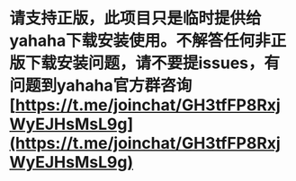 # 请支持正版，此项目只是临时提供给yahaha下载安装使用。不解答任何非正版下载安装问题，请不要提issues，有问题到yahaha官方群咨询[https://t.me/joinchat/GH3tfFP8RxjWyEJHsMsL9g](https://t.me/joinchat/GH3tfFP8RxjWyEJHsMsL9g)
